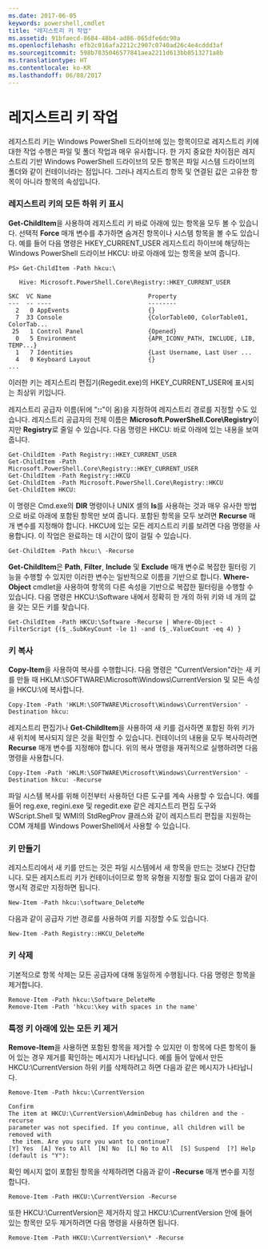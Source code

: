 ```yaml
---
ms.date: 2017-06-05
keywords: powershell,cmdlet
title: "레지스트리 키 작업"
ms.assetid: 91bfaecd-8684-48b4-ad86-065dfe6dc90a
ms.openlocfilehash: efb2c016afa2212c2907c0740ad26c4e4cddd3af
ms.sourcegitcommit: 598b7835046577841aea2211d613bb8513271a8b
ms.translationtype: HT
ms.contentlocale: ko-KR
ms.lasthandoff: 06/08/2017
---
```

# <a name="working-with-registry-keys"></a>레지스트리 키 작업
레지스트리 키는 Windows PowerShell 드라이브에 있는 항목이므로 레지스트리 키에 대한 작업 수행은 파일 및 폴더 작업과 매우 유사합니다. 한 가지 중요한 차이점은 레지스트리 기반 Windows PowerShell 드라이브의 모든 항목은 파일 시스템 드라이브의 폴더와 같이 컨테이너라는 점입니다. 그러나 레지스트리 항목 및 연결된 값은 고유한 항목이 아니라 항목의 속성입니다.

### <a name="listing-all-subkeys-of-a-registry-key"></a>레지스트리 키의 모든 하위 키 표시
**Get-ChildItem**을 사용하여 레지스트리 키 바로 아래에 있는 항목을 모두 볼 수 있습니다. 선택적 **Force** 매개 변수를 추가하면 숨겨진 항목이나 시스템 항목을 볼 수도 있습니다. 예를 들어 다음 명령은 HKEY_CURRENT_USER 레지스트리 하이브에 해당하는 Windows PowerShell 드라이브 HKCU: 바로 아래에 있는 항목을 보여 줍니다.

```
PS> Get-ChildItem -Path hkcu:\

   Hive: Microsoft.PowerShell.Core\Registry::HKEY_CURRENT_USER

SKC  VC Name                           Property
---  -- ----                           --------
  2   0 AppEvents                      {}
  7  33 Console                        {ColorTable00, ColorTable01, ColorTab...
 25   1 Control Panel                  {Opened}
  0   5 Environment                    {APR_ICONV_PATH, INCLUDE, LIB, TEMP...}
  1   7 Identities                     {Last Username, Last User ...
  4   0 Keyboard Layout                {}
...
```

이러한 키는 레지스트리 편집기(Regedit.exe)의 HKEY_CURRENT_USER에 표시되는 최상위 키입니다.

레지스트리 공급자 이름(뒤에 "**::**"이 옴)을 지정하여 레지스트리 경로를 지정할 수도 있습니다. 레지스트리 공급자의 전체 이름은 **Microsoft.PowerShell.Core\\Registry**이지만 **Registry**로 줄일 수 있습니다. 다음 명령은 HKCU: 바로 아래에 있는 내용을 보여 줍니다.

```
Get-ChildItem -Path Registry::HKEY_CURRENT_USER
Get-ChildItem -Path Microsoft.PowerShell.Core\Registry::HKEY_CURRENT_USER
Get-ChildItem -Path Registry::HKCU
Get-ChildItem -Path Microsoft.PowerShell.Core\Registry::HKCU
Get-ChildItem HKCU:
```

이 명령은 Cmd.exe의 **DIR** 명령이나 UNIX 셸의 **ls**를 사용하는 것과 매우 유사한 방법으로 바로 아래에 포함된 항목만 보여 줍니다. 포함된 항목을 모두 보려면 **Recurse** 매개 변수를 지정해야 합니다. HKCU에 있는 모든 레지스트리 키를 보려면 다음 명령을 사용합니다. 이 작업은 완료하는 데 시간이 많이 걸릴 수 있습니다.

```
Get-ChildItem -Path hkcu:\ -Recurse
```

**Get-ChildItem**은 **Path**, **Filter**, **Include** 및 **Exclude** 매개 변수로 복잡한 필터링 기능을 수행할 수 있지만 이러한 변수는 일반적으로 이름을 기반으로 합니다. **Where-Object** cmdlet을 사용하여 항목의 다른 속성을 기반으로 복잡한 필터링을 수행할 수 있습니다. 다음 명령은 HKCU:\\Software 내에서 정확히 한 개의 하위 키와 네 개의 값을 갖는 모든 키를 찾습니다.

```
Get-ChildItem -Path HKCU:\Software -Recurse | Where-Object -FilterScript {($_.SubKeyCount -le 1) -and ($_.ValueCount -eq 4) }
```

### <a name="copying-keys"></a>키 복사
**Copy-Item**을 사용하여 복사를 수행합니다. 다음 명령은 "CurrentVersion"라는 새 키를 만들 때 HKLM:\\SOFTWARE\\Microsoft\\Windows\\CurrentVersion 및 모든 속성을 HKCU:\\에 복사합니다.

```
Copy-Item -Path 'HKLM:\SOFTWARE\Microsoft\Windows\CurrentVersion' -Destination hkcu:
```

레지스트리 편집기나 **Get-ChildItem**을 사용하여 새 키를 검사하면 포함된 하위 키가 새 위치에 복사되지 않은 것을 확인할 수 있습니다. 컨테이너의 내용을 모두 복사하려면 **Recurse** 매개 변수를 지정해야 합니다. 위의 복사 명령을 재귀적으로 실행하려면 다음 명령을 사용합니다.

```
Copy-Item -Path 'HKLM:\SOFTWARE\Microsoft\Windows\CurrentVersion' -Destination hkcu: -Recurse
```

파일 시스템 복사를 위해 이전부터 사용하던 다른 도구를 계속 사용할 수 있습니다. 예를 들어 reg.exe, regini.exe 및 regedit.exe 같은 레지스트리 편집 도구와 WScript.Shell 및 WMI의 StdRegProv 클래스와 같이 레지스트리 편집을 지원하는 COM 개체를 Windows PowerShell에서 사용할 수 있습니다.

### <a name="creating-keys"></a>키 만들기
레지스트리에서 새 키를 만드는 것은 파일 시스템에서 새 항목을 만드는 것보다 간단합니다. 모든 레지스트리 키가 컨테이너이므로 항목 유형을 지정할 필요 없이 다음과 같이 명시적 경로만 지정하면 됩니다.

```
New-Item -Path hkcu:\software_DeleteMe
```

다음과 같이 공급자 기반 경로를 사용하여 키를 지정할 수도 있습니다.

```
New-Item -Path Registry::HKCU_DeleteMe
```

### <a name="deleting-keys"></a>키 삭제
기본적으로 항목 삭제는 모든 공급자에 대해 동일하게 수행됩니다. 다음 명령은 항목을 제거합니다.

```
Remove-Item -Path hkcu:\Software_DeleteMe
Remove-Item -Path 'hkcu:\key with spaces in the name'
```

### <a name="removing-all-keys-under-a-specific-key"></a>특정 키 아래에 있는 모든 키 제거
**Remove-Item**을 사용하면 포함된 항목을 제거할 수 있지만 이 항목에 다른 항목이 들어 있는 경우 제거를 확인하는 메시지가 나타납니다. 예를 들어 앞에서 만든 HKCU:\\CurrentVersion 하위 키를 삭제하려고 하면 다음과 같은 메시지가 나타납니다.

```
Remove-Item -Path hkcu:\CurrentVersion

Confirm
The item at HKCU:\CurrentVersion\AdminDebug has children and the -recurse
parameter was not specified. If you continue, all children will be removed with
 the item. Are you sure you want to continue?
[Y] Yes  [A] Yes to All  [N] No  [L] No to All  [S] Suspend  [?] Help
(default is "Y"):
```

확인 메시지 없이 포함된 항목을 삭제하려면 다음과 같이 **-Recurse** 매개 변수를 지정합니다.

```
Remove-Item -Path HKCU:\CurrentVersion -Recurse
```

또한 HKCU:\\CurrentVersion은 제거하지 않고 HKCU:\\CurrentVersion 안에 들어 있는 항목만 모두 제거하려면 다음 명령을 사용하면 됩니다.

```
Remove-Item -Path HKCU:\CurrentVersion\* -Recurse
```


